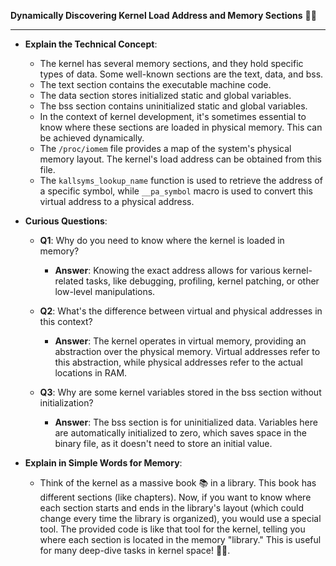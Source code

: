 **Dynamically Discovering Kernel Load Address and Memory Sections** 🐧🧠

---

- **Explain the Technical Concept**:
  - The kernel has several memory sections, and they hold specific types of data. Some well-known sections are the text, data, and bss.
  - The text section contains the executable machine code.
  - The data section stores initialized static and global variables.
  - The bss section contains uninitialized static and global variables.
  - In the context of kernel development, it's sometimes essential to know where these sections are loaded in physical memory. This can be achieved dynamically.
  - The `/proc/iomem` file provides a map of the system's physical memory layout. The kernel's load address can be obtained from this file.
  - The `kallsyms_lookup_name` function is used to retrieve the address of a specific symbol, while `__pa_symbol` macro is used to convert this virtual address to a physical address.
  
- **Curious Questions**:
  - **Q1**: Why do you need to know where the kernel is loaded in memory?
    - **Answer**: Knowing the exact address allows for various kernel-related tasks, like debugging, profiling, kernel patching, or other low-level manipulations.
  
  - **Q2**: What's the difference between virtual and physical addresses in this context?
    - **Answer**: The kernel operates in virtual memory, providing an abstraction over the physical memory. Virtual addresses refer to this abstraction, while physical addresses refer to the actual locations in RAM.
  
  - **Q3**: Why are some kernel variables stored in the bss section without initialization?
    - **Answer**: The bss section is for uninitialized data. Variables here are automatically initialized to zero, which saves space in the binary file, as it doesn't need to store an initial value.
  
- **Explain in Simple Words for Memory**:
  - Think of the kernel as a massive book 📚 in a library. This book has different sections (like chapters). Now, if you want to know where each section starts and ends in the library's layout (which could change every time the library is organized), you would use a special tool. The provided code is like that tool for the kernel, telling you where each section is located in the memory "library." This is useful for many deep-dive tasks in kernel space! 🧐🔧.
